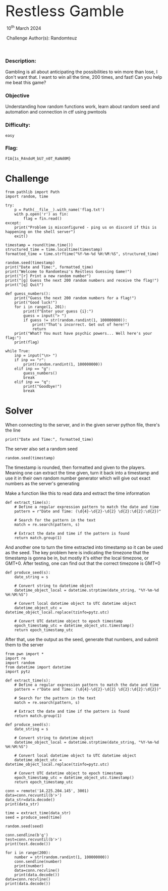 



<font size="10">Restless Gamble</font>

​		10<sup>th</sup> March 2024

​		Challenge Author(s): Randomteuz

​		

 



### Description:

Gambling is all about anticipating the possibilities to win more than lose, I don't want that. I want to win all the time, 200 times, and fast! Can you help me beat this game?

### Objective

Understanding how random functions work, learn about random seed and automation and connection in ctf using pwntools

### Difficulty:

`easy`

### Flag:

`FIA{1s_R4ndoM_bU7_n0T_RaNd0M}`



# Challenge

```
from pathlib import Path
import random, time

try:
    p = Path(__file__).with_name('flag.txt')
    with p.open('r') as fin:
        flag = fin.read()
except:
    print("Problem is misconfigured - ping us on discord if this is happening on the shell server")
    exit()

timestamp = round(time.time())
structured_time = time.localtime(timestamp)
formatted_time = time.strftime("%Y-%m-%d %H:%M:%S", structured_time)

random.seed(timestamp)
print("Date and Time:", formatted_time)
print("Welcome to Randomteuz's Restless Guessing Game!")
print("[r] Print a new random number")
print("[g] Guess the next 200 random numbers and receive the flag!")
print("[q] Quit")

def guess_numbers():
    print("Guess the next 200 random numbers for a flag!")
    print("Good luck!")
    for i in range(1, 201):
        print(f"Enter your guess {i}:")
        guess = input("> ")
        if guess != str(random.randint(1, 100000000)):
            print("That's incorrect. Get out of here!")
            return
    print("What? You must have psychic powers... Well here's your flag:")
    print(flag)

while True:
    inp = input("\n> ")
    if inp == "r":
        print(random.randint(1, 100000000))
    elif inp == "g":
        guess_numbers()
        break
    elif inp == "q":
        print("Goodbye!")
        break
```

# Solver

When connecting to the server, and in the given server python file, there's the line
```
print("Date and Time:", formatted_time)
```
The server also set a random seed
```
random.seed(timestamp)
```
The timestamp is rounded, then formatted and given to the players. Meaning one can extract the time given, turn it back into a timestamp and use it in their own random number generator which will give out exact numbers as the server's generating

Make a function like this to read data and extract the time information
```
def extract_time(s):
    # Define a regular expression pattern to match the date and time
    pattern = r"Date and Time: (\d{4}-\d{2}-\d{2} \d{2}:\d{2}:\d{2})"

    # Search for the pattern in the text
    match = re.search(pattern, s)

    # Extract the date and time if the pattern is found
    return match.group(1)
```
And another one to turn the time extracted into timestamp so it can be used as the seed. The key problem here is indicating the timezone that the timestamp is gonna be in, but mostly  it's either the local timezone, or GMT+0. After testing, one can find out that the correct timezone is GMT+0
```
def produce_seed(s):
    date_string = s

    # Convert string to datetime object
    datetime_object_local = datetime.strptime(date_string, "%Y-%m-%d %H:%M:%S")

    # Convert local datetime object to UTC datetime object
    datetime_object_utc = datetime_object_local.replace(tzinfo=pytz.utc)

    # Convert UTC datetime object to epoch timestamp
    epoch_timestamp_utc = datetime_object_utc.timestamp()
    return epoch_timestamp_utc
```

After that, use the output as the seed, generate that numbers, and submit them to the server
```
from pwn import *
import re
import random
from datetime import datetime
import pytz

def extract_time(s):
    # Define a regular expression pattern to match the date and time
    pattern = r"Date and Time: (\d{4}-\d{2}-\d{2} \d{2}:\d{2}:\d{2})"

    # Search for the pattern in the text
    match = re.search(pattern, s)

    # Extract the date and time if the pattern is found
    return match.group(1)

def produce_seed(s):
    date_string = s

    # Convert string to datetime object
    datetime_object_local = datetime.strptime(date_string, "%Y-%m-%d %H:%M:%S")

    # Convert local datetime object to UTC datetime object
    datetime_object_utc = datetime_object_local.replace(tzinfo=pytz.utc)

    # Convert UTC datetime object to epoch timestamp
    epoch_timestamp_utc = datetime_object_utc.timestamp()
    return epoch_timestamp_utc

conn = remote('14.225.204.145', 3001)
data=conn.recvuntil(b'>')
data_str=data.decode()
print(data_str)

time = extract_time(data_str)
seed = produce_seed(time)

random.seed(seed) 

conn.sendline(b'g')
test=conn.recvuntil(b'>')
print(test.decode())

for i in range(200):
    number = str(random.randint(1, 100000000))
    conn.sendline(number)
    print(number)
    data=conn.recvline()
    print(data.decode())
data=conn.recvline()
print(data.decode())
```
